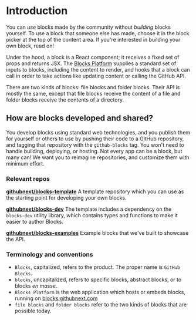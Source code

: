 # Introduction

You can _use_ blocks made by the community without _building_ blocks yourself. To use a block that someone else has made, choose it in the block picker at the top of the content area. If you're interested in building your own block, read on!

Under the hood, a block is a React component; it receives a fixed set of props and returns JSX. The [Blocks Platform](https://blocks.githubnext.com) supplies a standard set of inputs to blocks, including the content to render, and hooks that a block can call in order to take actions like updating content or calling the GitHub API.

There are two kinds of blocks: file blocks and folder blocks. Their API is mostly the same, except that file blocks receive the content of a file and folder blocks receive the contents of a directory.

## How are blocks developed and shared?

You develop blocks using standard web technologies, and you publish them for yourself or others to use by pushing their code to a GitHub repository, and tagging that repository with the `github-blocks` tag. You won't need to handle building, deploying, or hosting. Not every app can be a block, but many can! We want you to reimagine repositories, and customize them with minimum effort.

### Relevant repos

**[githubnext/blocks-template](https://github.com/githubnext/blocks-template)**
A template repository which you can use as the starting point for developing your own blocks.

**[githubnext/blocks-dev](https://github.com/githubnext/blocks-dev)**
The template includes a dependency on the `blocks-dev` utility library, which contains types and functions to make it easier to author Blocks.

**[githubnext/blocks-examples](https://github.com/githubnext/blocks-examples)**
Example blocks that we've built to showcase the API.

### Terminology and conventions

- `Blocks`, capitalized, refers to the product. The proper name is `GitHub Blocks`.
- `blocks`, uncapitalized, refers to specific blocks, abstract blocks, or to blocks _en masse_.
- `Blocks Platform` is the web application which hosts or embeds blocks, running on [blocks.githubnext.com](https://blocks.githubnext.com)
- `file blocks` and `folder blocks` refer to the two kinds of blocks that are possible today.